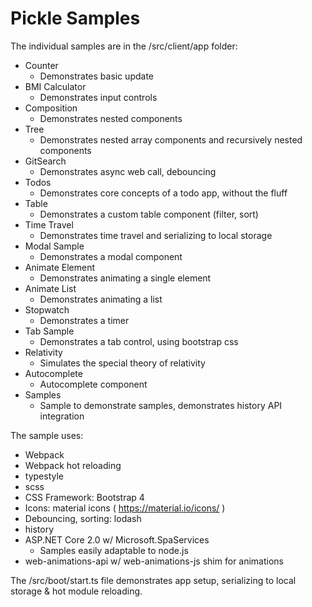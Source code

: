 # Pickle Samples

The individual samples are in the /src/client/app folder:

* Counter
  * Demonstrates basic update
* BMI Calculator
  * Demonstrates input controls
* Composition
  * Demonstrates nested components
* Tree
  * Demonstrates nested array components and recursively nested components
* GitSearch
  * Demonstrates async web call, debouncing
* Todos
  * Demonstrates core concepts of a todo app, without the fluff
* Table
  * Demonstrates a custom table component (filter, sort)
* Time Travel
  * Demonstrates time travel and serializing to local storage
* Modal Sample
  * Demonstrates a modal component
* Animate Element
  * Demonstrates animating a single element
* Animate List
  * Demonstrates animating a list
* Stopwatch
  * Demonstrates a timer
* Tab Sample
  * Demonstrates a tab control, using bootstrap css
* Relativity
  * Simulates the special theory of relativity
* Autocomplete
  * Autocomplete component
* Samples
  * Sample to demonstrate samples, demonstrates history API integration

The sample uses:

* Webpack 
* Webpack hot reloading
* typestyle
* scss
* CSS Framework: Bootstrap 4
* Icons: material icons ( https://material.io/icons/ )
* Debouncing, sorting: lodash
* history
* ASP.NET Core 2.0 w/ Microsoft.SpaServices
  * Samples easily adaptable to node.js
* web-animations-api w/ web-animations-js shim for animations

The /src/boot/start.ts file demonstrates app setup, serializing to local storage & hot module reloading.